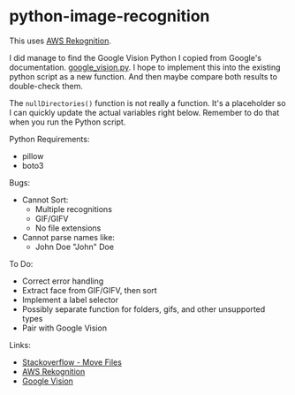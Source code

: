 # python-image-recognition

This uses [AWS Rekognition](https://docs.aws.amazon.com/rekognition/latest/dg/images-bytes.html). 

I did manage to find the Google Vision Python I copied from Google's documentation. [google_vision.py](https://github.com/hxrsmurf/python-image-recognition/blob/master/google_vision.py). I hope to implement this into the existing python script as a new function. And then maybe compare both results to double-check them. 

The `nullDirectories()` function is not really a function. It's a placeholder so I can quickly update the actual variables right below. Remember to do that when you run the Python script.

Python Requirements:

* pillow
* boto3

Bugs:

* Cannot Sort:
  * Multiple recognitions
  * GIF/GIFV
  * No file extensions
* Cannot parse names like:
  * John Doe "John" Doe

To Do:

* Correct error handling
* Extract face from GIF/GIFV, then sort
* Implement a label selector
* Possibly separate function for folders, gifs, and other unsupported types
* Pair with Google Vision

Links:
* [Stackoverflow - Move Files](https://stackoverflow.com/questions/2909975/python-list-directory-subdirectory-and-files)
* [AWS Rekognition](https://docs.aws.amazon.com/rekognition/latest/dg/images-bytes.html)
* [Google Vision](https://cloud.google.com/vision/docs/internet-detection)
